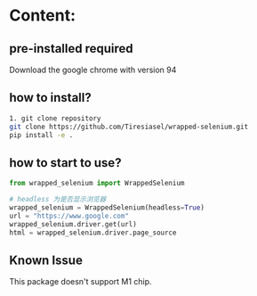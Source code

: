 # Content:
## pre-installed required
Download the google chrome with version 94

## how to install?

```bash
1. git clone repository
git clone https://github.com/Tiresiasel/wrapped-selenium.git
pip install -e .
```

## how to start to use?

```python
from wrapped_selenium import WrappedSelenium

# headless 为是否显示浏览器
wrapped_selenium = WrappedSelenium(headless=True)
url = "https://www.google.com"
wrapped_selenium.driver.get(url)
html = wrapped_selenium.driver.page_source
```

## Known Issue
This package doesn't support M1 chip.

